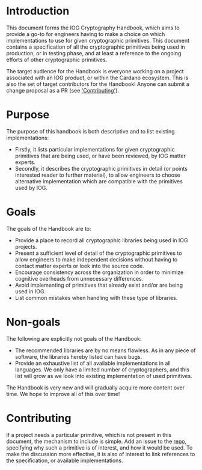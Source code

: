 # Introduction
This document forms the IOG Cryptography Handbook, which aims to provide a go-to for engineers having 
to make a choice on which implementations to use for given cryptographic primitives.
This document contains a specification of all the cryptographic primitives being used in production,
or in testing phase, and at least a reference to the ongoing efforts of other cryptographic primitives.

The target audience for the Handbook is everyone working on a project associated with an IOG product, 
or within the Cardano ecosystem. This is also the set of target contributors for the Handbook! Anyone 
can submit a change proposal as a PR (see ['Contributing'](#contributing)).

# Purpose
The purpose of this handbook is both descriptive and to list existing implementations:

* Firstly, it lists particular implementations for given cryptographic primitives that are being 
used, or have been reviewed, by IOG matter experts. 
* Secondly, it describes the cryptographic primitives in detail (or points interested reader to 
further material), to allow engineers to choose alternative implementation which are compatible
with the primitives used by IOG. 

# Goals

The goals of the Handbook are to:

* Provide a place to record all cryptographic libraries being used in IOG projects.
* Present a sufficient level of detail of the cryptographic primitives to allow engineers
  to make independent decisions without having to contact matter experts or look into 
  the source code.
* Encourage consistency across the organization in order to minimize cognitive overheads 
  from unnecessary differences.
* Avoid implementing of primitives that already exist and/or are being used in IOG.
* List common mistakes when handling with these type of libraries.

# Non-goals

The following are explicitly not goals of the Handbook:

* The recommended libraries are by no means flawless. As in any piece of software, the libraries
  hereby listed can have bugs. 
* Provide an exhaustive list of all available implementations in all languages. We only have a limited
  number of cryptographers, and this list will grow as we look into existing implementation of used
  primitives. 

The Handbook is very new and will gradually acquire more content over time. We hope to 
improve all of this over time!

# Contributing
If a project needs a particular primitive, which is not present in this document, the mechanism
to include is simple. Add an issue to the 
[repo](https://github.com/input-output-hk/cryptography_spec), specifying why such a
primitive is of interest, and how it would be used. To make the discussion more effective,
it is also of interest to link references to the specification, or available implementations.

